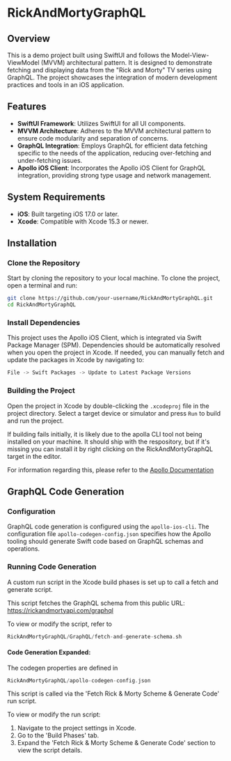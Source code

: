 # RickAndMortyGraphQL

## Overview

This is a demo project built using SwiftUI and follows the Model-View-ViewModel (MVVM) architectural pattern. It is designed to demonstrate fetching and displaying data from the "Rick and Morty" TV series using GraphQL. The project showcases the integration of modern development practices and tools in an iOS application.

## Features

- **SwiftUI Framework**: Utilizes SwiftUI for all UI components.
- **MVVM Architecture**: Adheres to the MVVM architectural pattern to ensure code modularity and separation of concerns.
- **GraphQL Integration**: Employs GraphQL for efficient data fetching specific to the needs of the application, reducing over-fetching and under-fetching issues.
- **Apollo iOS Client**: Incorporates the Apollo iOS Client for GraphQL integration, providing strong type usage and network management.

## System Requirements

- **iOS**: Built targeting iOS 17.0 or later.
- **Xcode**: Compatible with Xcode 15.3 or newer.

## Installation

### Clone the Repository

Start by cloning the repository to your local machine. To clone the project, open a terminal and run:

```bash
git clone https://github.com/your-username/RickAndMortyGraphQL.git
cd RickAndMortyGraphQL
```

### Install Dependencies

This project uses the Apollo iOS Client, which is integrated via Swift Package Manager (SPM). Dependencies should be automatically resolved when you open the project in Xcode. If needed, you can manually fetch and update the packages in Xcode by navigating to:

```swift
File -> Swift Packages -> Update to Latest Package Versions
```

### Building the Project

Open the project in Xcode by double-clicking the `.xcodeproj` file in the project directory. Select a target device or simulator and press `Run` to build and run the project.

If building fails initially, it is likely due to the apolla CLI tool not being installed on your machine. It should ship with the respository, but if it's missing you can install it by right clicking on the RickAndMortyGraphQL target in the editor.

For information regarding this, please refer to the [Apollo Documentation](https://www.apollographql.com/docs/ios/get-started)

## GraphQL Code Generation

### Configuration

GraphQL code generation is configured using the `apollo-ios-cli`. The configuration file `apollo-codegen-config.json` specifies how the Apollo tooling should generate Swift code based on GraphQL schemas and operations.

### Running Code Generation

A custom run script in the Xcode build phases is set up to call a fetch and generate script.

This script fetches the GraphQL schema from this public URL: https://rickandmortyapi.com/graphql

To view or modify the script, refer to 
```swift
RickAndMortyGraphQL/GraphQL/fetch-and-generate-schema.sh
```

#### Code Generation Expanded:
The codegen properties are defined in
```swift
RickAndMortyGraphQL/apollo-codegen-config.json
```

This script is called via the 'Fetch Rick & Morty Scheme & Generate Code' run script. 

To view or modify the run script:
1. Navigate to the project settings in Xcode.
2. Go to the 'Build Phases' tab.
3. Expand the 'Fetch Rick & Morty Scheme & Generate Code' section to view the script details.
